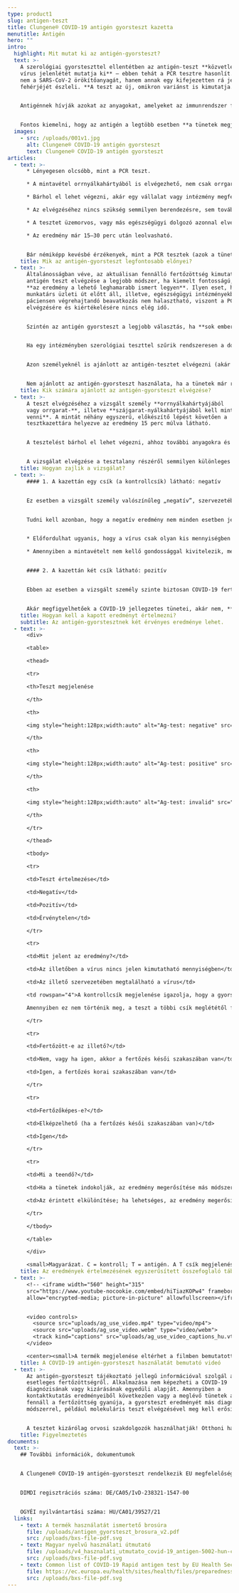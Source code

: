 ```yaml
---
type: product1
slug: antigen-teszt
title: Clungene® COVID-19 antigén gyorsteszt kazetta
menutitle: Antigén
hero: ""
intro:
  highlight: Mit mutat ki az antigén-gyorsteszt?
  text: >-
    A szerológiai gyorsteszttel ellentétben az antigén-teszt **közvetlenül a
    vírus jelenlétét mutatja ki** – ebben tehát a PCR tesztre hasonlít. Azonban
    nem a SARS-CoV-2 örökítőanyagát, hanem annak egy kifejezetten rá jellemző
    fehérjéjét észleli. **A teszt az új, omikron variánst is kimutatja.**


    Antigénnek hívják azokat az anyagokat, amelyeket az immunrendszer felismer, és amelyek kiváltják annak reakcióját, az immunválaszt (antitesttermelést). Innen kapta a teszt a nevét is, mivel a vírus egy részét (egy fehérjéjét), mint antigént mutatja ki.


    Fontos kiemelni, hogy az antigén a legtöbb esetben **a tünetek megjelenését követő 7 napban** van jelen kimutatható mértékben a fertőzött személyben, ezért **az antigén-gyorsteszt ebben az időintervallumban a legmegbízhatóbb**.
  images:
    - src: /uploads/001v1.jpg
      alt: Clungene® COVID-19 antigén gyorsteszt
      text: Clungene® COVID-19 antigén gyorsteszt
articles:
  - text: >-
      * Lényegesen olcsóbb, mint a PCR teszt.

      * A mintavétel orrnyálkahártyából is elvégezhető, nem csak orrgarat- vagy szájgarat-nyálkahártyából

      * Bárhol el lehet végezni, akár egy vállalat vagy intézmény megfelelő helyiségében is.

      * Az elvégzéséhez nincs szükség semmilyen berendezésre, sem további fogyóeszközökre.

      * A tesztet üzemorvos, vagy más egészségügyi dolgozó azonnal elvégezheti.

      * Az eredmény már 15–30 perc után leolvasható.


      Bár némiképp kevésbé érzékenyek, mint a PCR tesztek (azok a tünetek megjelenését követően hosszabb ideig mutatják ki a vírust), különösen alkalmasak arra, hogy **a szerológiai gyorstesztekkel kombinálva** használják őket. Ugyanis pontosan **abban az időintervallumban jelzik a fertőzöttséget, amikor az ellenanyag tesztek még nem mutatják azt ki**.
    title: Mik az antigén-gyorsteszt legfontosabb előnyei?
  - text: >-
      Általánosságban véve, az aktuálisan fennálló fertőzöttség kimutatására az
      antigén teszt elvégzése a legjobb módszer, ha kiemelt fontosságú, hogy
      **az eredmény a lehető leghamarabb ismert legyen**. Ilyen eset, ha egy
      munkatárs üzleti út előtt áll, illetve, egészségügyi intézményekben, ha a
      páciensen végrehajtandó beavatkozás nem halasztható, viszont a PCR teszt
      elvégzésére és kiértékelésére nincs elég idő.


      Szintén az antigén gyorsteszt a legjobb választás, ha **sok ember gyors és költséghatékony tesztelésére van szükség**.


      Ha egy intézményben szerológiai teszttel szűrik rendszeresen a dolgozókat, a tesztelést érdemes antigén gyorstesztekkel is kiegészíteni. A pozitív szerológiai tesztet követő antigén teszt **megerősítheti az aktív fertőzés gyanúját**.


      Azon személyeknél is ajánlott az antigén-tesztet elvégezni (akár negatív szerológiai tesztet követően is) akik **a COVID-19 fertőzés** (enyhe) **tüneteit mutatják**, vagy akikről tudni, hogy a közelmúltban **igazolt COVID-19 fertőzöttel érintkeztek**.


      Nem ajánlott az antigén-gyorsteszt használata, ha a tünetek már régóta fennállnak – ilyenkor a teszt már kevésbé megbízható –, és régebben lezajlott COVID-19 fertőzést sem lehet igazolni vele. Ilyen esetekben a szerológiai gyorsteszt alkalmazása javasolt.
    title: Kik számára ajánlott az antigén-gyorsteszt elvégzése?
  - text: >-
      A teszt elvégzéséhez a vizsgált személy **orrnyálkahártyájából
      vagy orrgarat-**, illetve **szájgarat-nyálkahártyájából kell mintát
      venni**. A mintát néhány egyszerű, előkészítő lépést követően a
      tesztkazettára helyezve az eredmény 15 perc múlva látható.


      A tesztelést bárhol el lehet végezni, ahhoz további anyagokra és berendezésekre nincs szükség.


      A vizsgálat elvégzése a tesztalany részéről semmilyen különleges előkészületet nem igényel.
    title: Hogyan zajlik a vizsgálat?
  - text: >-
      #### 1. A kazettán egy csík (a kontrollcsík) látható: negatív


      Ez esetben a vizsgált személy valószínűleg „negatív”, szervezetében nincsen jelen az új koronavírus.


      Tudni kell azonban, hogy a negatív eredmény nem minden esetben jelenti azt, hogy a vizsgált személy nem fertőzött!


      * Előfordulhat ugyanis, hogy a vírus csak olyan kis mennyiségben található meg, hogy azt nem lehet a teszttel kimutatni (ennek esélye a tünetek megjelenését követő 8. naptól kezdve növekszik).

      * Amennyiben a mintavételt nem kellő gondossággal kivitelezik, megtörténhet, hogy abban nem lesz kimutatható mennyiségű vírus, és a teszt eredménye ezért lesz negatív.


      #### 2. A kazettán két csík látható: pozitív


      Ebben az esetben a vizsgált személy szinte biztosan COVID-19 fertőzött. Mivel a teszt által kimutatott antigén (a vírus egy ún. nukleokapszid fehérjéje) kifejezetten a SARS-CoV-2 vírusra jellemző, annak az esélye, hogy a pozitív teszteredmény nem COVID-19 fertőzésre utal, igen kicsiny.


      Akár megfigyelhetőek a COVID-19 jellegzetes tünetei, akár nem, **ebben az esetben a vizsgált személy maga is fertőzőképes**, ezért az elkülönítése okvetlenül szükséges.
    title: Hogyan kell a kapott eredményt értelmezni?
    subtitle: Az antigén-gyorstesztnek két érvényes eredménye lehet.
  - text: >-
      <div>

      <table>

      <thead>

      <tr>

      <th>Teszt megjelenése

      </th>

      <th>

      <img style="height:128px;width:auto" alt="Ag-test: negative" src="/uploads/ag-image1.jpg" />

      </th>

      <th>

      <img style="height:128px;width:auto" alt="Ag-test: positive" src="/uploads/ag-image2.jpg" />

      </th>

      <th>

      <img style="height:128px;width:auto" alt="Ag-test: invalid" src="/uploads/ag-image3.jpg" />

      </th>

      </tr>

      </thead>

      <tbody>

      <tr>

      <td>Teszt értelmezése</td>

      <td>Negatív</td>

      <td>Pozitív</td>

      <td>Érvénytelen</td>

      </tr>

      <tr>

      <td>Mit jelent az eredmény?</td>

      <td>Az illetőben a vírus nincs jelen kimutatható mennyiségben</td>

      <td>Az illető szervezetében megtalálható a vírus</td>

      <td rowspan="4">A kontrollcsík megjelenése igazolja, hogy a gyorsteszt működik.<br>

      Amennyiben ez nem történik meg, a teszt a többi csík meglététől függetlenül érvénytelen. Ismételje meg a tesztet!</td>

      </tr>

      <tr>

      <td>Fertőzött-e az illető?</td>

      <td>Nem, vagy ha igen, akkor a fertőzés késői szakaszában van</td>

      <td>Igen, a fertőzés korai szakaszában van</td>

      </tr>

      <tr>

      <td>Fertőzőképes-e?</td>

      <td>Elképzelhető (ha a fertőzés késői szakaszában van)</td>

      <td>Igen</td>

      </tr>

      <tr>

      <td>Mi a teendő?</td>

      <td>Ha a tünetek indokolják, az eredmény megerősítése más módszerrel</td>

      <td>Az érintett elkülönítése; ha lehetséges, az eredmény megerősítése</td>

      </tr>

      </tbody>

      </table>

      </div>

      <small>Magyarázat. C = kontroll; T = antigén. A T csík megjelenése annak intenzitásától függetlenül a vírus jelenlétére utal és pozitív eredményként értelmezendő. A csík intenzitásából nem lehet sem a betegség stádiumára, sem annak súlyosságára következtetni. A táblázat nem helyettesíti a termék használati útmutatóját és nem tekinthető orvosi diagnosztikai irányelvnek.</small>
    title: Az eredmények értelmezésének egyszerűsített összefoglaló táblázata
  - text: >-
      <!-- <iframe width="560" height="315"
      src="https://www.youtube-nocookie.com/embed/hiTiazKOPw4" frameborder="0"
      allow="encrypted-media; picture-in-picture" allowfullscreen></iframe> -->


      <video controls>
        <source src="uploads/ag_use_video.mp4" type="video/mp4">
        <source src="uploads/ag_use_video.webm" type="video/webm">
        <track kind="captions" src="uploads/ag_use_video_captions_hu.vtt" srclang="hu" label="Magyar" default>
      </video>

      <center><small>A termék megjelenése eltérhet a filmben bemutatottól.</small></center>
    title: A COVID-19 antigén-gyorsteszt használatát bemutató videó
  - text: >-
      Az antigén-gyorsteszt tájékoztató jellegű információval szolgál az
      esetleges fertőzöttségről. Alkalmazása nem képezheti a COVID-19
      diagnózisának vagy kizárásának egyedüli alapját. Amennyiben a
      kontaktkutatás eredményeiből következően vagy a meglévő tünetek alapján
      fennáll a fertőzöttség gyanúja, a gyorsteszt eredményét más diagnosztikai
      módszerrel, például molekuláris teszt elvégzésével meg kell erősíteni.


      A tesztet kizárólag orvosi szakdolgozók használhatják! Otthoni használatra, valamint önellenőrzési célra történő értékesítése tilos!
    title: Figyelmeztetés
documents:
  text: >-
    ## További információk, dokumentumok


    A Clungene® COVID-19 antigén-gyorsteszt rendelkezik EU megfelelőségi nyilatkozattal, a termék az Európai Unióban regisztrálva van.


    DIMDI regisztrációs száma: DE/CA05/IvD-238321-1547-00


    OGYÉI nyilvántartási száma: HU/CA01/39527/21
  links:
    - text: A termék használatát ismertető brosúra
      file: /uploads/antigen_gyorsteszt_brosura_v2.pdf
      src: /uploads/bxs-file-pdf.svg
    - text: Magyar nyelvű használati útmutató
      file: /uploads/v4_hasznalati_utmutato_covid-19_antigen-5002-hun-ce-4_0-109155104.pdf
      src: /uploads/bxs-file-pdf.svg
    - text: Common list of COVID-19 Rapid antigen test by EU Health Security Committee
      file: https://ec.europa.eu/health/sites/health/files/preparedness_response/docs/covid-19_rat_common-list_en.pdf
      src: /uploads/bxs-file-pdf.svg
---
```

